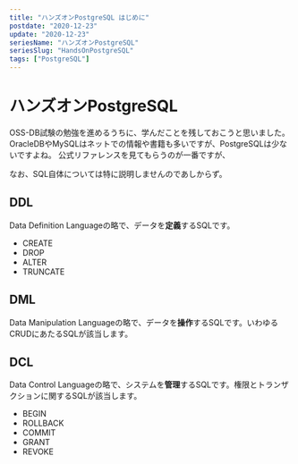 ```yaml
---
title: "ハンズオンPostgreSQL はじめに"
postdate: "2020-12-23"
update: "2020-12-23"
seriesName: "ハンズオンPostgreSQL"
seriesSlug: "HandsOnPostgreSQL"
tags: ["PostgreSQL"]
---
```


# ハンズオンPostgreSQL

OSS-DB試験の勉強を進めるうちに、学んだことを残しておこうと思いました。
OracleDBやMySQLはネットでの情報や書籍も多いですが、PostgreSQLは少ないですよね。
公式リファレンスを見てもらうのが一番ですが、

なお、SQL自体については特に説明しませんのであしからず。

## DDL

Data Definition Languageの略で、データを**定義**するSQLです。

- CREATE
- DROP
- ALTER
- TRUNCATE


## DML

Data Manipulation Languageの略で、データを**操作**するSQLです。いわゆるCRUDにあたるSQLが該当します。

## DCL

Data Control Languageの略で、システムを**管理**するSQLです。権限とトランザクションに関するSQLが該当します。

- BEGIN
- ROLLBACK
- COMMIT
- GRANT
- REVOKE
